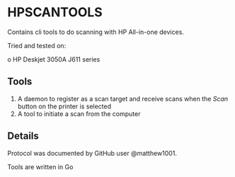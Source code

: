 # HPSCANTOOLS # 

Contains cli tools to do scanning with HP All-in-one devices.

Tried and tested on:

o HP Deskjet 3050A J611 series

## Tools ##

1. A daemon to register as a scan target and receive scans when the *Scan* button on the printer is selected
2. A tool to initiate a scan from the computer

## Details ##

Protocol was documented by GitHub user @matthew1001. 

Tools are written in Go


